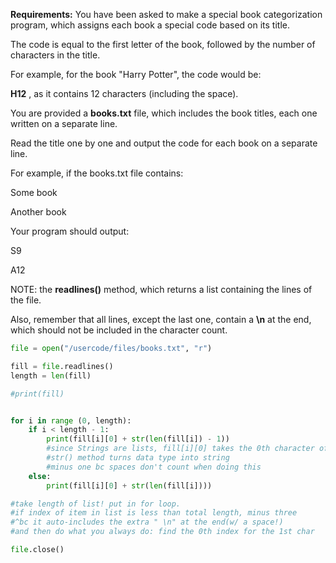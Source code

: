 __Requirements:__
You have been asked to make a special book categorization program, which assigns each book a special code based on its title.

The code is equal to the first letter of the book, followed by the number of characters in the title.

For example, for the book "Harry Potter", the code would be:

**H12** , as it contains 12 characters (including the space).

You are provided a **books.txt** file, which includes the book titles, each one written on a separate line.

Read the title one by one and output the code for each book on a separate line.

For example, if the books.txt file contains:

Some book

Another book

Your program should output:

S9

A12

NOTE: the **readlines()** method, which returns a list containing the lines of the file.

Also, remember that all lines, except the last one, contain a **\\n** at the end, which should not be included in the character count.

```py
file = open("/usercode/files/books.txt", "r")

fill = file.readlines()
length = len(fill)

#print(fill)


for i in range (0, length):
    if i < length - 1:
        print(fill[i][0] + str(len(fill[i]) - 1))
        #since Strings are lists, fill[i][0] takes the 0th character of the i'th term of the fill list
        #str() method turns data type into string
        #minus one bc spaces don't count when doing this
    else:
        print(fill[i][0] + str(len(fill[i])))

#take length of list! put in for loop.
#if index of item in list is less than total length, minus three
#^bc it auto-includes the extra " \n" at the end(w/ a space!)
#and then do what you always do: find the 0th index for the 1st char

file.close()
```